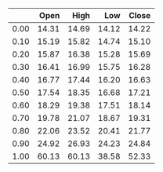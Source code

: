 |      |   Open |   High |   Low |   Close |
|-----:|-------:|-------:|------:|--------:|
| 0.00 |  14.31 |  14.69 | 14.12 |   14.22 |
| 0.10 |  15.19 |  15.82 | 14.74 |   15.10 |
| 0.20 |  15.87 |  16.38 | 15.28 |   15.69 |
| 0.30 |  16.41 |  16.99 | 15.75 |   16.28 |
| 0.40 |  16.77 |  17.44 | 16.20 |   16.63 |
| 0.50 |  17.54 |  18.35 | 16.68 |   17.21 |
| 0.60 |  18.29 |  19.38 | 17.51 |   18.14 |
| 0.70 |  19.78 |  21.07 | 18.67 |   19.31 |
| 0.80 |  22.06 |  23.52 | 20.41 |   21.77 |
| 0.90 |  24.92 |  26.93 | 24.23 |   24.84 |
| 1.00 |  60.13 |  60.13 | 38.58 |   52.33 |